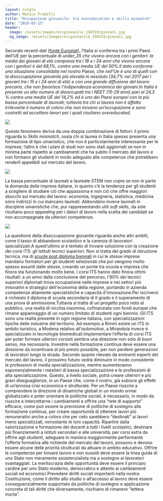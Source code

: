 ```yaml
---
layout: single
author: Monica Pradelli
title: "Occupazione giovanile: tra overeducation e skills mismatch"
date: "2019-03-15"
header:
  image: /assets/images/occgiovanile_150319/giovani.jpg
  og_image: /assets/images/occgiovanile_150319/giovani.jpg
---
```


Secondo recenti dati ([fonte Eurostat](https://www.adnkronos.com/fatti/cronaca/2019/12/17/sempre-piu-giovani-casa-con-genitori_jLEpfSqcItnVHFW9DSNocL.html?refresh_ce&fbclid=IwAR1IqgxKPEkOZDIOJEdII0MIu8zbehdgYUMM8Zn_aEuErRfrQoslWQA3l-Y)), l’Italia si conferma tra i primi Paesi dell’UE per la percentuale di _under_35 che vivono ancora con i genitori: la media dei giovani di età compresa tra i 18 e i 34 anni che vivono ancora con i genitori è del 68,1%, contro una media UE del 50%.Il dato conferma una situazione consolidata nel nostro Paese, che nell’Ue è uno di quelli con la disoccupazione giovanile più elevata in assoluto (34,7% nel 2017 per i giovani tra i 15 e i 24 anni di età) e con una grande diffusione del lavoro precario, che non favorisce l’indipendenza economica dei giovani.In Italia è presente un alto numero di disoccupati tra i NEET (15-29 anni) pari al 24,3 % contro una media UE del 14,2% ed è uno dei Paesi europei con la più bassa percentuale di laureati; tuttavia tra chi si laurea non è affatto irrilevante il numero di coloro che non trovano un’occupazione e sono costretti ad accettare lavori per i quali risultano overeducated_.

![](https://scontent-mxp1-1.xx.fbcdn.net/v/t1.0-9/p720x720/53716301_394846267964987_2145335386962919424_o.jpg?_nc_cat=104&_nc_ht=scontent-mxp1-1.xx&oh=3126f4cc61a85fadf68659424a59a691&oe=5D1715B3)

Questo fenomeno deriva da una doppia combinazione di fattori: il primo riguarda lo _Skills mismatch_, ossia chi si laurea in Italia spesso presenta una formazione di tipo umanistico, che non è particolarmente interessante per le imprese; l’altro è che i piani di studi non sono stati aggiornati se non in minima parte rispetto ai cambiamenti che ha subito il mercato del lavoro e non formano gli studenti in modo adeguato alle competenze che potrebbero renderli appetibili sul mercato del lavoro.

![](https://scontent-mxp1-1.xx.fbcdn.net/v/t1.0-9/53492897_394846494631631_6009432457181396992_n.png?_nc_cat=107&_nc_ht=scontent-mxp1-1.xx&oh=b54ae57c56a8f3ec185024e69be37a63&oe=5D0F580C)

La bassa percentuale di laureati e laureate STEM non copre se non in parte la domanda delle imprese italiane, in quanto c’è la tendenza per gli studenti a scegliere di studiare ciò che appassiona e non ciò che offre maggiori sbocchi sul mercato del lavoro: economia, ingegneria, statistica, medicina sono indirizzi in cui mancano laureati. Abbondano invece laureati in discipline umanistiche che, pur rappresentando utili _soft skills_, da sole risultano poco _appealing_ per i datori di lavoro nella scelta dei candidati se non accompagnate da ulteriori competenze.

![](https://scontent-mxp1-1.xx.fbcdn.net/v/t1.0-9/53728051_394846754631605_7524819832584273920_n.jpg?_nc_cat=110&_nc_ht=scontent-mxp1-1.xx&oh=d92b30327f3236f5dc2ed2a2abed2940&oe=5D19E85B)

La questione della disoccupazione giovanile riguarda anche altri ambiti, come il tasso di abbandono scolastico e la carenza di lavoratori specializzati.A quest’ultimo si è tentato di trovare soluzione con la creazione dei corsi ITS: gli Istituti tecnici superiori. Non si tratta del grado di istruzione tecnica, ma di [scuole post diploma biennali](https://l.facebook.com/l.php?u=http%3A%2F%2Flabellaeuropa-gazzettadimodena.blogautore.repubblica.it%2F2018%2F08%2F02%2Fa-scuola-di-tecnologia-le-fondazioni-its-in-emilia-romagna%2F%3Ffbclid%3DIwAR2cKgdUndN_8AB3DPdzc5KGk86WcWLQBo3dJjdscuHlrSF-487mzOP0HYw&h=AT32tys5HhQnz76d8G5HlZHE2qNK8yf_CHtO-NG4D0vEIOIWFu8mTS19ZaHPGS3_1EseoUdIHQ6Bur_mIFzSJhXEYD1Cd70TPe6ncl8o-2uaQ5WNgMvn7KLWzp4a_c-jPkQ) in cui le stesse imprese mandano formatori per gli studenti selezionati che poi vengono molto spesso assunti dalle stesse, creando un ponte tra scuola e impresa che finora sta funzionando molto bene. I corsi ITS hanno dato finora ottimi risultati: a un anno dalla conclusione del percorso, l'80% dei tecnici superiori diplomati trova occupazione nelle imprese e nei settori più innovativi e strategici dell'economia della regione, portando in azienda competenze altamente specialistiche e capacità d'innovazione.Per iscriversi è richiesto il diploma di scuola secondaria di II grado e il superamento di una prova di ammissione.Tuttavia si tratta di un progetto poco noto al pubblico, una realtà di nicchia insomma, cofinanziata con fondi europei che rimane appannaggio di un numero limitato di studenti ogni biennio. Gli ITS sono una realtà presente in ogni regione italiana, con specializzazioni tipiche delle industrie del territorio. Ad esempio a Rimini esiste un ITS in ambito turistico, a Modena relativo all’_automotive_, a Mirandola invece è specializzato in tecnologie biomedicali.Implementare l’offerta di corsi ITS per poter formare ulteriori corsisti sembra una direzione non solo di buon senso, ma necessaria. Investire nella formazione continua deve essere una direzione da incentivare al più presto possibile, per non perdere generazioni di lavoratori lungo la strada. Secondo quanto rilevato da eminenti esperti del mercato del lavoro, il prossimo futuro vedrà diminuire in modo consistente le professioni di media specializzazione, mentre aumenteranno esponenzialmente i mestieri di bassa specializzazione e le professioni di alta specializzazione. Questo, a livello sociale, potrà creare ulteriori e più gravi diseguaglianze, in un Paese che, come il nostro, già subisce gli effetti di un’annosa crisi economica e strutturale. Per un Paese riuscire a comprendere la direzione di dinamiche globali in un mondo ormai globalizzato e poter orientare le politiche sociali, è necessario, in modo da riuscire a intercettarne i cambiamenti e offrire una “rete di supporto” efficace, come può essere la previsione di politiche di sostegno alla formazione continua, per creare opportunità di ottenere lavori più remunerativi anche a coloro che per ceto sarebbero “destinati” ai lavori meno specializzati, nonostante le loro capacità. Ripartire dalla valorizzazione e formazione dei docenti a tutti i livelli scolastici, destinare più finanziamenti a istituti secondari e alle università, per corsi extra da offrire agli studenti, adeguare in maniera maggiormente performante l’offerta formativa alle richieste del mercato del lavoro, possono e devono essere alcune delle priorità strutturali da attuare in ambito educativo. Offrire le competenze per trovare lavoro e non sussidi deve essere la linea guida di uno Stato non meramente assistenzialista ma a sostegno ai lavoratori svantaggiati. La meritocrazia delle opportunità deve essere il principio cardine per uno Stato moderno, democratico e attento ai cambiamenti sociali ed economici.Prevedere diritti sociali importanti nella nostra Costituzione, come il diritto allo studio o all’accesso al lavoro deve essere conseguenzialmente supportato da politiche di sostegno e applicazione concreta di tali diritti che diversamente, rischiano di rimanere “lettera morta”.
